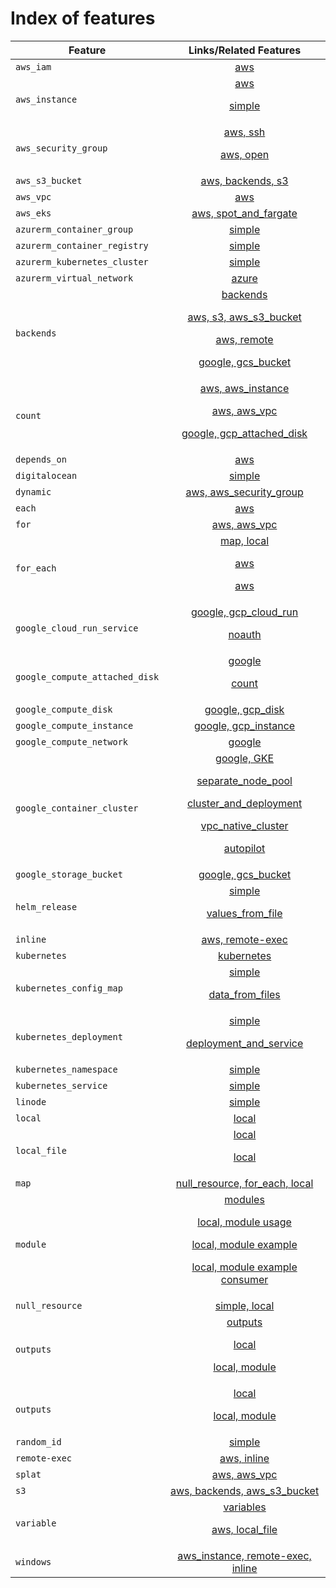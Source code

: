 # Index of features

| Feature                        | Links/Related Features  |
| -------------                  |:-------------:|
| `aws_iam`                      | [aws](aws/aws_iam/groups) |
| `aws_instance`                 | [aws](aws/aws_instance) <p/> [simple](aws/aws_instance/simple) |
| `aws_security_group`           | [aws, ssh](aws/aws_security_group/ssh) <p/> [aws, open](aws/aws_security_group/open) |
| `aws_s3_bucket`                | [aws, backends, s3](backends/s3/aws_s3_bucket) |
| `aws_vpc`                      | [aws](aws/aws_vpc/simple) |
| `aws_eks`                      | [aws, spot_and_fargate](aws/aws_eks/fargate/spot_and_fargate) |
| `azurerm_container_group`      | [simple](azurerm/azurerm_container_group/simple) |
| `azurerm_container_registry`   | [simple](azurerm/azurerm_container_registry/simple) |
| `azurerm_kubernetes_cluster`   | [simple](azurerm/azurerm_kubernetes_cluster/simple) |
| `azurerm_virtual_network`      | [azure](azurerm/azurerm_virtual_network/simple) |
| `backends`                     | [backends](backends) <p/> [aws, s3, aws_s3_bucket](backends/s3/aws_s3_bucket) <p/> [aws, remote](backends/remote) <p/> [google, gcs_bucket](backends/gcs/google_storage_bucket) |
| `count`                        | [aws, aws_instance](aws/aws_instance/count) <p/> [aws, aws_vpc](aws/aws_vpc/count) <p/> [google, gcp_attached_disk](google/google_compute_attached_disk/count) |
| `depends_on`                   | [aws](aws/aws_iam/groups) |
| `digitalocean`                 | [simple](digitalocean/digitalocean_droplet/simple) |
| `dynamic`                      | [aws, aws_security_group](aws/aws_security_group/dynamic) |
| `each`                         | [aws](aws/aws_iam/groups) |
| `for`                          | [aws, aws_vpc](aws/aws_vpc/for) |
| `for_each`                     | [map, local](local/null_resource/for_each) <p/> [aws](aws/aws_instance/for_each) <p/> [aws](aws/aws_iam/groups)|
| `google_cloud_run_service`     | [google, gcp_cloud_run](google/google_cloud_run_service/simple ) <p/> [noauth](google/google_cloud_run_service/noauth) |
| `google_compute_attached_disk` | [google](google/google_compute_attached_disk/simple) <p/> [count](google/google_compute_attached_disk/count) |
| `google_compute_disk`          | [google, gcp_disk](google/google_compute_disk/simple) |
| `google_compute_instance`      | [google, gcp_instance](google/google_compute_instance/simple) |
| `google_compute_network`       | [google](google/google_compute_network/simple) |
| `google_container_cluster`     | [google, GKE](google/google_container_cluster/simple) <p/> [separate_node_pool](google/google_container_cluster/separate_node_pool) <p/> [cluster_and_deployment](google/google_container_cluster/cluster_and_deployment) <p/> [vpc_native_cluster](google/google_container_cluster/vpc_native_cluster) <p/> [autopilot](google/google_container_cluster/autopilot) |
| `google_storage_bucket`        | [google, gcs_bucket](google/google_storage_bucket/simple) |
| `helm_release`                 | [simple](helm/helm_release/simple) <p/> [values_from_file](helm/helm_release/values_from_file) |
| `inline`                       | [aws, remote-exec](aws/aws_instance/remote-exec/inline/) |
| `kubernetes`                   | [kubernetes](kubernetes) |
| `kubernetes_config_map`        | [simple](kubernetes/kubernetes_config_map/simple) <p/> [data_from_files](kubernetes/kubernetes_config_map/from_files) |
| `kubernetes_deployment`        | [simple](kubernetes/kubernetes_deployment/simple) <p/> [deployment_and_service](kubernetes/kubernetes_deployment/deployment_and_service) |
| `kubernetes_namespace`         | [simple](kubernetes/kubernetes_namespace/simple) |
| `kubernetes_service`           | [simple](kubernetes/kubernetes_service/simple) |
| `linode`                       | [simple](linode/linode_instance/simple) |
| `local`                        | [local](local) |
| `local_file`                   | [local](local/local_file/hello) <p/> [local](local/local_file/preexisting_file) |
| `map`                          | [null_resource, for_each, local](local/null_resource/for_each) |
| `module`                       | [modules](modules) <p/> [local, module usage](variables/local_file/module) <p/> [local, module example](modules/local_file/hello_module) <p/> [local, module example consumer](modules/local_file/hello_consumer) |
| `null_resource`                | [simple, local](local/null_resource/simple) |
| `outputs`                      | [outputs](outputs) <p/> [local](outputs/local_file/local_file) <p/> [local, module](outputs/local_file/module) |
| `outputs`                      | [local](outputs/local_file/local_file) <p/> [local, module](outputs/local_file/module) |
| `random_id`                    | [simple](aws/aws_s3_bucket/simple) |
| `remote-exec`                  | [aws, inline](aws/aws_instance/remote-exec/inline) |
| `splat`                        | [aws, aws_vpc](aws/aws_vpc/splat) |
| `s3`                           | [aws, backends, aws_s3_bucket](backends/s3/aws_s3_bucket) |
| `variable`                     | [variables](variables) <p/> [aws, local_file](variables/local_file/local_file) |
| `windows`                      | [aws_instance, remote-exec, inline](aws/aws_instance/remote-exec/inline/windows) |
